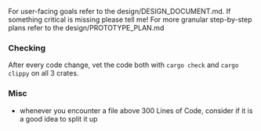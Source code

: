 For user-facing goals refer to the design/DESIGN_DOCUMENT.md. If something critical is missing please tell me!
For more granular step-by-step plans refer to the design/PROTOTYPE_PLAN.md

### Checking

After every code change, vet the code both with `cargo check` and `cargo clippy` on all 3 crates.


### Misc

- whenever you encounter a file above 300 Lines of Code, consider if it is a good idea to split it up